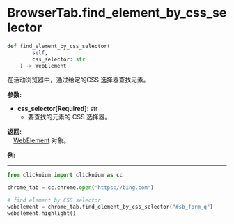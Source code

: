 
# BrowserTab.find_element_by_css_selector
```python
def find_element_by_css_selector(
        self,
        css_selector: str
    ) -> WebElement
```  

在活动浏览器中，通过给定的CSS 选择器查找元素。

**参数:**  
- **css_selector[Required]**: str     
    -  要查找的元素的 CSS 选择器。

**返回:**  
    &emsp;[WebElement](webelement.md) 对象。

**例:**
***
```python
from clicknium import clicknium as cc

chrome_tab = cc.chrome.open("https://bing.com")

# find element by CSS selector
webelement = chrome_tab.find_element_by_css_selector("#sb_form_q")
webelement.highlight()

```